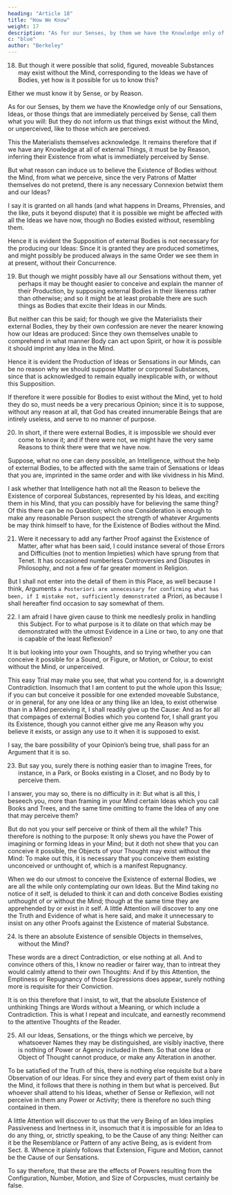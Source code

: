 ```yaml
---
heading: "Article 18"
title: "How We Know"
weight: 17
description: "As for our Senses, by them we have the Knowledge only of our Sensations, Ideas, or those things that are immediately perceived by Sense"
c: "blue"
author: "Berkeley"
---
```




18. But though it were possible that solid, figured, moveable Substances may exist without the Mind, corresponding to the Ideas we have of Bodies, yet how is it possible for us to know this? 

Either we must know it by Sense, or by Reason. 

As for our Senses, by them we have the Knowledge only of our Sensations, Ideas, or those things that are immediately perceived by Sense, call them what you will: But they do not inform us that things exist without the Mind, or unperceived, like to those which are perceived.

This the Materialists themselves acknowledge. It remains therefore that if we have any Knowledge at all of external Things, it must be by Reason, inferring their Existence from what is immediately perceived by Sense.

But what reason can induce us to believe the Existence of Bodies without the Mind, from what we perceive, since the very Patrons of Matter themselves do not pretend, there is any necessary Connexion betwixt them and our Ideas? 

I say it is granted on all hands (and what happens in Dreams, Phrensies, and the like, puts it beyond dispute) that it is possible we might be affected with all the Ideas we have now, though no Bodies existed without, resembling them. 

Hence it is evident the Supposition of external Bodies is not necessary for the producing our Ideas: Since it is granted they are produced sometimes, and might possibly be produced always in the same Order we see them in at present, without their Concurrence.


19. But though we might possibly have all our Sensations without them, yet perhaps it may be thought easier to conceive and explain the manner of their Production, by supposing external Bodies in their likeness rather than otherwise; and so it might be at least probable there are such things as Bodies that excite their Ideas in our Minds. 

But neither can this be said; for though we give the Materialists their external Bodies, they by their own confession are never the nearer knowing how our Ideas are produced: Since they own themselves unable to comprehend in what manner Body can act upon Spirit, or how it is possible it should imprint any Idea in the Mind. 

Hence it is evident the Production of Ideas or Sensations in our Minds, can be no reason why we should suppose Matter or corporeal Substances, since that is acknowledged to remain equally inexplicable with, or without this Supposition.

If therefore it were possible for Bodies to exist without the Mind, yet to hold they do so, must needs be a very precarious Opinion; since it is to suppose, without any reason at all, that God has created innumerable Beings that are intirely useless, and serve to no manner of purpose.


20. In short, if there were external Bodies, it is impossible we should ever come to know it; and if there were not, we might have the very same Reasons to think there were that we have now.

Suppose, what no one can deny possible, an Intelligence, without the help of external Bodies, to be affected with the same train of Sensations or Ideas that you are, imprinted in the same order and with like vividness in his Mind.

I ask whether that Intelligence hath not all the Reason to believe the Existence of corporeal Substances, represented by his Ideas, and exciting them in his Mind, that you can possibly have for believing the same thing? Of this there can be no Question; which one Consideration is enough to make any reasonable Person suspect the strength of whatever Arguments be may think himself to have, for the Existence of Bodies without the Mind.

21. Were it necessary to add any farther Proof against the Existence of Matter, after what has been said, I could instance several of those Errors and Difficulties (not to mention Impieties) which have sprung from that Tenet. It has occasioned numberless Controversies and Disputes in Philosophy, and not a few of far greater moment in Religion. 

But I shall not enter into the detail of them in this Place, as well because I think, Arguments `a Posteriori are unnecessary for confirming what has been, if I mistake not, sufficiently demonstrated `a Priori, as because I shall hereafter find occasion to say somewhat of them.


22. I am afraid I have given cause to think me needlesly prolix in handling this Subject. For to what purpose is it to dilate on that which may be demonstrated with the utmost Evidence in a Line or two, to any one that is capable of the least Reflexion? 

It is but looking into your own Thoughts, and so trying whether you can conceive it possible for a Sound, or Figure, or Motion, or Colour, to exist without the Mind, or unperceived. 

This easy Trial may make you see, that what you contend for, is a downright Contradiction. Insomuch that I am content to put the whole upon this Issue; if you can but conceive it possible for one extended moveable Substance, or in general, for any one Idea or any thing like an Idea, to exist otherwise than in a Mind perceiving it, I shall readily give up the Cause: And as for all that compages of external Bodies which you contend for, I shall grant you its Existence, though you cannot either give me any Reason why you believe it exists, or assign any use to it when it is supposed to exist. 

I say, the bare possibility of your Opinion’s being true, shall pass for an Argument that it is so.

23. But say you, surely there is nothing easier than to imagine Trees, for instance, in a Park, or Books existing in a Closet, and no Body by to perceive them. 

I answer, you may so, there is no difficulty in it: But what is all this, I beseech you, more than framing in your Mind certain Ideas which you call Books and Trees, and the same time omitting to frame the Idea of any one that may perceive them? 

But do not you your self perceive or think of them all the while? This therefore is nothing to the purpose: It only shews you have the Power of imagining or forming Ideas in your Mind; but it doth not shew that you can conceive it possible, the Objects of your Thought may exist without the Mind: To make out this, it is necessary that you conceive them existing unconceived or unthought of, which is a manifest Repugnancy. 

When we do our utmost to conceive the Existence of external Bodies, we are all the while only contemplating our own Ideas. But the Mind taking no notice of it self, is deluded to think it can and doth conceive Bodies existing unthought of or without the Mind; though at the same time they are apprehended by or exist in it self. A little Attention will discover to any one the Truth and Evidence of what is here said, and make it unnecessary to insist on any other Proofs against the Existence of material Substance.

24. Is there an absolute Existence of sensible Objects in themselves, without the Mind?

These words are a direct Contradiction, or else nothing at all. And to convince others of this, I know no readier or fairer way, than to intreat they would calmly attend to their own Thoughts: And if by this Attention, the Emptiness or Repugnancy of those Expressions does appear, surely nothing more is requisite for their Conviction. 

It is on this therefore that I insist, to wit, that the absolute Existence of unthinking Things are Words without a Meaning, or which include a Contradiction. This is what I repeat and inculcate, and earnestly recommend to the attentive Thoughts of the Reader.

25. All our Ideas, Sensations, or the things which we perceive, by whatsoever Names they may be distinguished, are visibly inactive, there is nothing of Power or Agency included in them. So that one Idea or Object of Thought cannot produce, or make any Alteration in another. 

To be satisfied of the Truth of this, there is nothing else requisite but a bare Observation of our Ideas. For since they and every part of them exist only in the Mind, it follows that there is nothing in them but what is perceived. But whoever shall attend to his Ideas, whether of Sense or Reflexion, will not perceive in them any Power or Activity; there is therefore no such thing contained in them. 

A little Attention will discover to us that the very Being of an Idea implies Passiveness and Inertness in it, insomuch that it is impossible for an Idea to do any thing, or, strictly speaking, to be the Cause of any thing: Neither can it be the Resemblance or Pattern of any active Being, as is evident from Sect. 8. Whence it plainly follows that Extension, Figure and Motion, cannot be the Cause of our Sensations.

To say therefore, that these are the effects of Powers resulting from the Configuration, Number, Motion, and Size of Corpuscles, must certainly be false.


